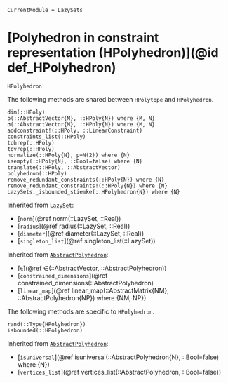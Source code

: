 ```@meta
CurrentModule = LazySets
```

# [Polyhedron in constraint representation (HPolyhedron)](@id def_HPolyhedron)

```@docs
HPolyhedron
```

The following methods are shared between `HPolytope` and `HPolyhedron`.

```@docs
dim(::HPoly)
ρ(::AbstractVector{M}, ::HPoly{N}) where {M, N}
σ(::AbstractVector{M}, ::HPoly{N}) where {M, N}
addconstraint!(::HPoly, ::LinearConstraint)
constraints_list(::HPoly)
tohrep(::HPoly)
tovrep(::HPoly)
normalize(::HPoly{N}, p=N(2)) where {N}
isempty(::HPoly{N}, ::Bool=false) where {N}
translate(::HPoly, ::AbstractVector)
polyhedron(::HPoly)
remove_redundant_constraints(::HPoly{N}) where {N}
remove_redundant_constraints!(::HPoly{N}) where {N}
LazySets._isbounded_stiemke(::HPolyhedron{N}) where {N}
```

Inherited from [`LazySet`](@ref):
* [`norm`](@ref norm(::LazySet, ::Real))
* [`radius`](@ref radius(::LazySet, ::Real))
* [`diameter`](@ref diameter(::LazySet, ::Real))
* [`singleton_list`](@ref singleton_list(::LazySet))

Inherited from [`AbstractPolyhedron`](@ref):
* [`∈`](@ref ∈(::AbstractVector, ::AbstractPolyhedron))
* [`constrained_dimensions`](@ref constrained_dimensions(::AbstractPolyhedron)
* [`linear_map`](@ref linear_map(::AbstractMatrix{NM}, ::AbstractPolyhedron{NP}) where {NM, NP})

The following methods are specific to `HPolyhedron`.

```@docs
rand(::Type{HPolyhedron})
isbounded(::HPolyhedron)
```

Inherited from [`AbstractPolyhedron`](@ref):

* [`isuniversal`](@ref isuniversal(::AbstractPolyhedron{N}, ::Bool=false) where {N})
* [`vertices_list`](@ref vertices_list(::AbstractPolyhedron, ::Bool=false))
